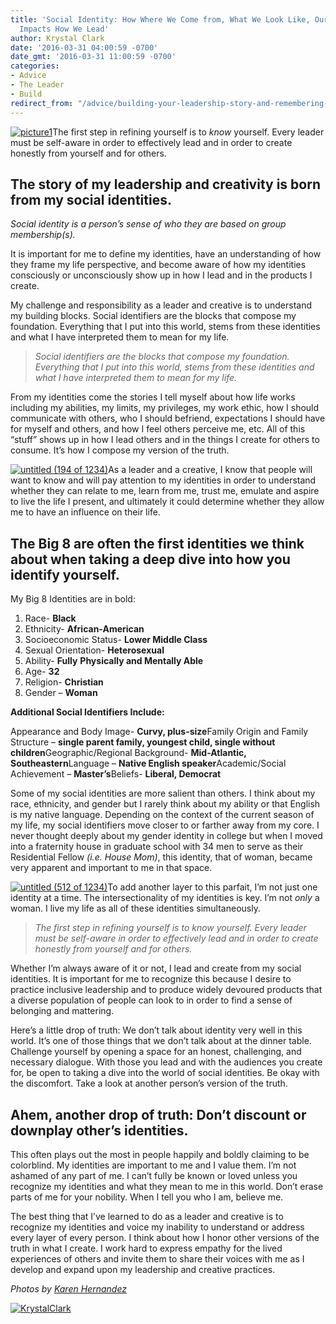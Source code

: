 ```yaml
---
title: 'Social Identity: How Where We Come from, What We Look Like, Our Age and Gender
  Impacts How We Lead'
author: Krystal Clark
date: '2016-03-31 04:00:59 -0700'
date_gmt: '2016-03-31 11:00:59 -0700'
categories:
- Advice
- The Leader
- Build
redirect_from: "/advice/building-your-leadership-story-and-remembering-who-you-are-in-the-process/"
---
```


[![picture1](http://yellowconference.com/wp-content/uploads/2016/03/picture1.jpg)](http://yellowconference.com/wp-content/uploads/2016/03/picture1.jpg)The first step in refining yourself is to _know_ yourself. Every leader must be self-aware in order to effectively lead and in order to create honestly from yourself and for others.

## The story of my leadership and creativity is born from my social identities.

_Social identity is a person’s sense of who they are based on group membership(s)._

It is important for me to define my identities, have an understanding of how they frame my life perspective, and become aware of how my identities consciously or unconsciously show up in how I lead and in the products I create.

My challenge and responsibility as a leader and creative is to understand my building blocks. Social identifiers are the blocks that compose my foundation. Everything that I put into this world, stems from these identities and what I have interpreted them to mean for my life.

> _Social identifiers are the blocks that compose my foundation. Everything that I put into this world, stems from these identities and what I have interpreted them to mean for my life._

From my identities come the stories I tell myself about how life works including my abilities, my limits, my privileges, my work ethic, how I should communicate with others, who I should befriend, expectations I should have for myself and others, and how I feel others perceive me, etc. All of this “stuff” shows up in how I lead others and in the things I create for others to consume. It’s how I compose my version of the truth.

[![untitled (194 of 1234)](http://yellowconference.com/wp-content/uploads/2016/03/untitled-194-of-1234.jpg)](http://yellowconference.com/wp-content/uploads/2016/03/untitled-194-of-1234.jpg)As a leader and a creative, I know that people will want to know and will pay attention to my identities in order to understand whether they can relate to me, learn from me, trust me, emulate and aspire to live the life I present, and ultimately it could determine whether they allow me to have an influence on their life.

## The Big 8 are often the first identities we think about when taking a deep dive into how you identify yourself.

My Big 8 Identities are in bold:

1.  Race- **Black**
2.  Ethnicity- **African-American**
3.  Socioeconomic Status- **Lower Middle Class**
4.  Sexual Orientation- **Heterosexual**
5.  Ability- **Fully** **Physically and Mentally Able**
6.  Age- **32**
7.  Religion- **Christian**
8.  Gender – **Woman**

**Additional Social Identifiers Include:**

Appearance and Body Image- **Curvy, plus-size**Family Origin and Family Structure – **single parent family, youngest child, single without children**Geographic/Regional Background- **Mid-Atlantic, Southeastern**Language – **Native English speaker**Academic/Social Achievement – **Master’s**Beliefs- **Liberal, Democrat**

Some of my social identities are more salient than others. I think about my race, ethnicity, and gender but I rarely think about my ability or that English is my native language. Depending on the context of the current season of my life, my social identifiers move closer to or farther away from my core. I never thought deeply about my gender identity in college but when I moved into a fraternity house in graduate school with 34 men to serve as their Residential Fellow _(i.e. House Mom)_, this identity, that of woman, became very apparent and important to me in that space.

[![untitled (512 of 1234)](http://yellowconference.com/wp-content/uploads/2016/03/untitled-512-of-1234.jpg)](http://yellowconference.com/wp-content/uploads/2016/03/untitled-512-of-1234.jpg)To add another layer to this parfait, I’m not just one identity at a time. The intersectionality of my identities is key. I’m not _only_ a woman. I live my life as all of these identities simultaneously.

> _The first step in refining yourself is to know yourself. Every leader must be self-aware in order to effectively lead and in order to create honestly from yourself and for others._

Whether I’m always aware of it or not, I lead and create from my social identities. It is important for me to recognize this because I desire to practice inclusive leadership and to produce widely devoured products that a diverse population of people can look to in order to find a sense of belonging and mattering.

Here’s a little drop of truth: We don’t talk about identity very well in this world. It’s one of those things that we don’t talk about at the dinner table. Challenge yourself by opening a space for an honest, challenging, and necessary dialogue. With those you lead and with the audiences you create for, be open to taking a dive into the world of social identities. Be okay with the discomfort. Take a look at another person’s version of the truth.

## Ahem, another drop of truth: Don’t discount or downplay other’s identities.

This often plays out the most in people happily and boldly claiming to be colorblind. My identities are important to me and I value them. I’m not ashamed of any part of me. I can’t fully be known or loved unless you recognize my identities and what they mean to me in this world. Don’t erase parts of me for your nobility. When I tell you who I am, believe me.

The best thing that I’ve learned to do as a leader and creative is to recognize my identities and voice my inability to understand or address every layer of every person. I think about how I honor other versions of the truth in what I create. I work hard to express empathy for the lived experiences of others and invite them to share their voices with me as I develop and expand upon my leadership and creative practices.

_Photos by [Karen Hernandez](http://www.karenmariehernandez.com/)_

[![KrystalClark](http://yellowconference.com/wp-content/uploads/2016/03/KrystalClark.jpg)](http://peculiarpearl.com/)
